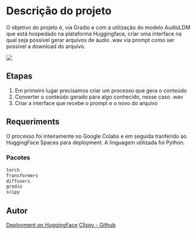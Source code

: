 # Descrição do projeto
O objetivo do projeto é, via Gradio e com a utilização do modelo AudioLDM que está hospedado na plataforma Huggingface, criar uma interface na qual seja possível gerar arquivos de áudio .wav via prompt como ser possível a download do arquivo.

![](https://github.com/CllsPy/Generative_AI/blob/main/HuggingFace/Gradio/AudioMaker/assets/gui.png?raw=true)

## Etapas
1. Em primeiro lugar precisamos criar um processo que gera o conteúdo
2. Converter o conteúdo gerado para algo conhecido, nesse caso .wav
3. Criar a interface que recebe o prompt e o novo do arquivo

## Requeriments
O processo foi inteiramente no Google Colabs e em seguida tranferido ao HuggingFace Spaces para deployment. A linguagem utilizada foi Python.

### Pacotes

```python
torch
Transformers
diffusers
gradio
scipy
```

## Autor
[Deployment on HuggingFace](https://huggingface.co/spaces/CASLL/audio-maker)
[Cllspy - Github](https://github.com/CllsPy)
